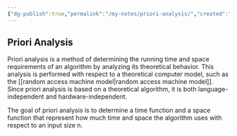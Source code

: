 ```yaml
---
{"dg-publish":true,"permalink":"/my-notes/priori-analysis/","created":"2024-06-17T17:01:31.978-05:00","updated":"2024-06-17T17:01:57.667-05:00"}
---
```



## Priori Analysis
Priori analysis is a method of determining the running time and space requirements of an algorithm by analyzing its theoretical behavior. This analysis is performed with respect to a theoretical computer model, such as the [[random access machine model\|random access machine model]]. Since priori analysis is based on a theoretical algorithm, it is both language-independent and hardware-independent.

The goal of priori analysis is to determine a time function and a space function that represent how much time and space the algorithm uses with respect to an input size n.